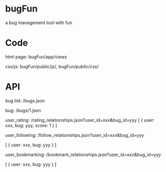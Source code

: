 # bugFun
a bug management tool with fun

# Code
html page: bugFun/app/views

css/js: bugFun/public/js/, bugFun/public/css/


# API
bug list: /bugs.json

bug: /bugs/1.json

user_rating: /rating_relationships.json?user_id=xxx&bug_id=yyy
[
  {
    user: xxx,
    bug: yyy,
    score: 1
  }
]

user_following: /follow_relationships.json?user_id=xxx&bug_id=yyy

[
  {
    user: xxx,
    bug: yyy
  }
]

user_bookmarking: /bookmark_relationships.json?user_id=xxx&bug_id=yyy

[
  {
    user: xxx,
    bug: yyy
  }
]
